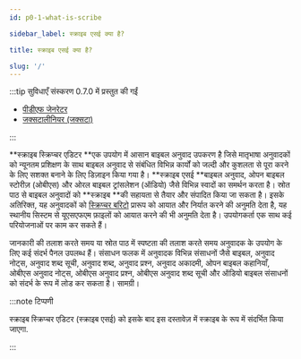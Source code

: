 ```yaml
---
id: p0-1-what-is-scribe

sidebar_label: स्क्राइब एसई क्या है?

title: स्क्राइब एसई क्या है?

slug: '/'
---
```

:::tip सुविधाएँ संस्करण 0.7.0 में प्रस्तुत की गईं


- [पीडीएफ जेनरेटर](../Modes/Common%20Functionality/p5-3-pdf%20generator.md)
- [जक्सटालीनियर (जक्सटा)](../Modes/Juxtalinear/p10-2-what%20is%20juxtalinear.md)

:::

**स्क्राइब स्क्रिप्चर एडिटर **एक उपयोग में आसान बाइबल अनुवाद उपकरण है जिसे मातृभाषा अनुवादकों को न्यूनतम प्रशिक्षण के साथ बाइबल अनुवाद से संबंधित विभिन्न कार्यों को जल्दी और कुशलता से पूरा करने के लिए सशक्त बनाने के लिए डिज़ाइन किया गया है।
**स्क्राइब एसई **बाइबल अनुवाद, ओपन बाइबल स्टोरीज़ (ओबीएस) और ओरल बाइबल ट्रांसलेशन (ऑडियो) जैसे विभिन्न स्वादों का समर्थन करता है। स्रोत पाठ से बाइबल अनुवादों को **स्क्राइब **की सहायता से तैयार और संपादित किया जा सकता है। इसके अतिरिक्त, यह अनुवादकों को [स्क्रिप्चर बरिटो](https://docs.burrito.bible/) प्रारूप को आयात और निर्यात करने की अनुमति देता है, यह स्थानीय सिस्टम से यूएसएफएम फ़ाइलों को आयात करने की भी अनुमति देता है। उपयोगकर्ता एक साथ कई परियोजनाओं पर काम कर सकते हैं।

जानकारी की तलाश करते समय या स्रोत पाठ में स्पष्टता की तलाश करते समय अनुवादक के उपयोग के लिए कई संदर्भ पैनल उपलब्ध हैं। संसाधन फलक में अनुवादक विभिन्न संसाधनों जैसे बाइबल, अनुवाद नोट्स, अनुवाद शब्द सूची, अनुवाद शब्द, अनुवाद प्रश्न, अनुवाद अकादमी, ओपन बाइबल कहानियाँ, ओबीएस अनुवाद नोट्स, ओबीएस अनुवाद प्रश्न, ओबीएस अनुवाद शब्द सूची और ऑडियो बाइबल संसाधनों को संदर्भ के रूप में लोड कर सकता है। सामग्री।

:::note टिप्पणी

स्क्राइब स्क्रिप्चर एडिटर (स्क्राइब एसई) को इसके बाद इस दस्तावेज़ में स्क्राइब के रूप में संदर्भित किया जाएगा.

:::

